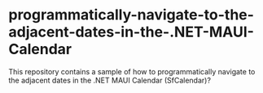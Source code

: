 # programmatically-navigate-to-the-adjacent-dates-in-the-.NET-MAUI-Calendar
This repository contains a sample of how to programmatically navigate to the adjacent dates in the .NET MAUI Calendar (SfCalendar)?
